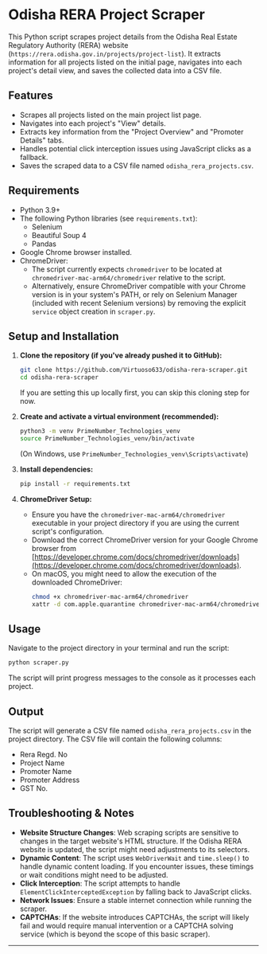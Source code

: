 # Odisha RERA Project Scraper

This Python script scrapes project details from the Odisha Real Estate Regulatory Authority (RERA) website (`https://rera.odisha.gov.in/projects/project-list`). It extracts information for all projects listed on the initial page, navigates into each project's detail view, and saves the collected data into a CSV file.

## Features

*   Scrapes all projects listed on the main project list page.
*   Navigates into each project's "View" details.
*   Extracts key information from the "Project Overview" and "Promoter Details" tabs.
*   Handles potential click interception issues using JavaScript clicks as a fallback.
*   Saves the scraped data to a CSV file named `odisha_rera_projects.csv`.

## Requirements

*   Python 3.9+
*   The following Python libraries (see `requirements.txt`):
    *   Selenium
    *   Beautiful Soup 4
    *   Pandas
*   Google Chrome browser installed.
*   ChromeDriver:
    *   The script currently expects `chromedriver` to be located at `chromedriver-mac-arm64/chromedriver` relative to the script.
    *   Alternatively, ensure ChromeDriver compatible with your Chrome version is in your system's PATH, or rely on Selenium Manager (included with recent Selenium versions) by removing the explicit `service` object creation in `scraper.py`.

## Setup and Installation

1.  **Clone the repository (if you've already pushed it to GitHub):**
    ```bash
    git clone https://github.com/Virtuoso633/odisha-rera-scraper.git
    cd odisha-rera-scraper
    ```
    If you are setting this up locally first, you can skip this cloning step for now.

2.  **Create and activate a virtual environment (recommended):**
    ```bash
    python3 -m venv PrimeNumber_Technologies_venv 
    source PrimeNumber_Technologies_venv/bin/activate
    ```
    (On Windows, use `PrimeNumber_Technologies_venv\Scripts\activate`)

3.  **Install dependencies:**
    ```bash
    pip install -r requirements.txt
    ```

4.  **ChromeDriver Setup:**
    *   Ensure you have the `chromedriver-mac-arm64/chromedriver` executable in your project directory if you are using the current script's configuration.
    *   Download the correct ChromeDriver version for your Google Chrome browser from [https://developer.chrome.com/docs/chromedriver/downloads](https://developer.chrome.com/docs/chromedriver/downloads).
    *   On macOS, you might need to allow the execution of the downloaded ChromeDriver:
        ```bash
        chmod +x chromedriver-mac-arm64/chromedriver
        xattr -d com.apple.quarantine chromedriver-mac-arm64/chromedriver
        ```

## Usage

Navigate to the project directory in your terminal and run the script:

```bash
python scraper.py
```

The script will print progress messages to the console as it processes each project.

## Output

The script will generate a CSV file named `odisha_rera_projects.csv` in the project directory. The CSV file will contain the following columns:

*   Rera Regd. No
*   Project Name
*   Promoter Name
*   Promoter Address
*   GST No.

## Troubleshooting & Notes

*   **Website Structure Changes**: Web scraping scripts are sensitive to changes in the target website's HTML structure. If the Odisha RERA website is updated, the script might need adjustments to its selectors.
*   **Dynamic Content**: The script uses `WebDriverWait` and `time.sleep()` to handle dynamic content loading. If you encounter issues, these timings or wait conditions might need to be adjusted.
*   **Click Interception**: The script attempts to handle `ElementClickInterceptedException` by falling back to JavaScript clicks.
*   **Network Issues**: Ensure a stable internet connection while running the scraper.
*   **CAPTCHAs**: If the website introduces CAPTCHAs, the script will likely fail and would require manual intervention or a CAPTCHA solving service (which is beyond the scope of this basic scraper).

---
